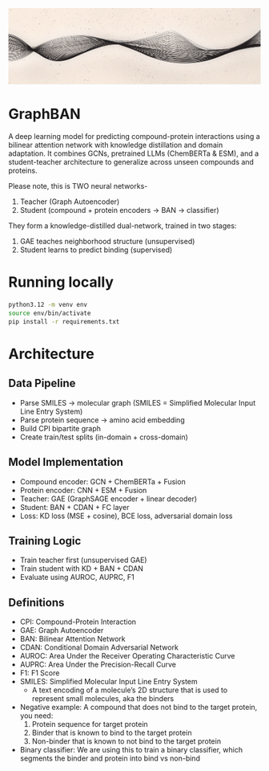 ![GraphBAN Banner](assets/github_banner.png)

# GraphBAN
A deep learning model for predicting compound-protein interactions using a bilinear attention network with knowledge distillation and domain adaptation. It combines GCNs, pretrained LLMs (ChemBERTa & ESM), and a student-teacher architecture to generalize across unseen compounds and proteins.

Please note, this is TWO neural networks- 
1. Teacher (Graph Autoencoder)
2. Student (compound + protein encoders → BAN → classifier)

They form a knowledge-distilled dual-network, trained in two stages:
1. GAE teaches neighborhood structure (unsupervised)
2. Student learns to predict binding (supervised)

# Running locally 
```bash
python3.12 -m venv env
source env/bin/activate
pip install -r requirements.txt
```

# Architecture
## Data Pipeline
- Parse SMILES → molecular graph  (SMILES = Simplified Molecular Input Line Entry System)
- Parse protein sequence → amino acid embedding  
- Build CPI bipartite graph  
- Create train/test splits (in-domain + cross-domain)  

## Model Implementation
- Compound encoder: GCN + ChemBERTa + Fusion  
- Protein encoder: CNN + ESM + Fusion  
- Teacher: GAE (GraphSAGE encoder + linear decoder)  
- Student: BAN + CDAN + FC layer  
- Loss: KD loss (MSE + cosine), BCE loss, adversarial domain loss  

## Training Logic
- Train teacher first (unsupervised GAE)  
- Train student with KD + BAN + CDAN  
- Evaluate using AUROC, AUPRC, F1  

## Definitions
- CPI: Compound-Protein Interaction
- GAE: Graph Autoencoder
- BAN: Bilinear Attention Network
- CDAN: Conditional Domain Adversarial Network
- AUROC: Area Under the Receiver Operating Characteristic Curve
- AUPRC: Area Under the Precision-Recall Curve
- F1: F1 Score
- SMILES: Simplified Molecular Input Line Entry System
    - A text encoding of a molecule’s 2D structure that is used to represent small molecules, aka the binders 
- Negative example: A compound that does not bind to the target protein, you need:
    1. Protein sequence for target protein 
    2. Binder that is known to bind to the target protein
    3. Non-binder that is known to not bind to the target protein
- Binary classifier: We are using this to train a binary classifier, which segments the binder and protein into bind vs non-bind
